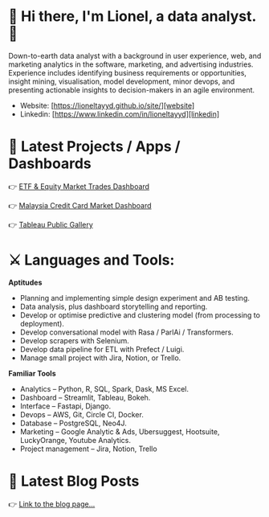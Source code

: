 # 🙂 Hi there, I'm Lionel, a data analyst. 👋

Down-to-earth data analyst with a background in user experience, web, and marketing analytics in the software, marketing, and advertising industries. Experience includes identifying business requirements or opportunities, insight mining, visualisation, model development, minor devops, and presenting actionable insights to decision-makers in an agile environment. 

-   Website: [https://lioneltayyd.github.io/site/][website]
-   Linkedin: [https://www.linkedin.com/in/lioneltayyd][linkedin]



# 🤩 Latest Projects / Apps / Dashboards 

👉 [ETF & Equity Market Trades Dashboard][market_trades_dashboard]

👉 [Malaysia Credit Card Market Dashboard][malaysia_bank_card_dashboard]

👉 [Tableau Public Gallery][tableau_gallery]



# ⚔️ Languages and Tools:

__Aptitudes__

- Planning and implementing simple design experiment and AB testing.
- Data analysis, plus dashboard storytelling and reporting.
- Develop or optimise predictive and clustering model (from processing to deployment).
- Develop conversational model with Rasa / ParlAi / Transformers.
- Develop scrapers with Selenium.
- Develop data pipeline for ETL with Prefect / Luigi.
- Manage small project with Jira, Notion, or Trello. 

__Familiar Tools__

- Analytics – Python, R, SQL, Spark, Dask, MS Excel.
- Dashboard – Streamlit, Tableau, Bokeh.
- Interface – Fastapi, Django.
- Devops – AWS, Git, Circle CI, Docker.
- Database – PostgreSQL, Neo4J.
- Marketing – Google Analytic & Ads, Ubersuggest, Hootsuite, LuckyOrange, Youtube Analytics.
- Project management – Jira, Notion, Trello



# 🧐 Latest Blog Posts 

<!-- BLOG-POST-LIST:START -->
<!-- BLOG-POST-LIST:END -->

👉 [Link to the blog page...][website_blog]





<!-- All the link variables --> 

[website]: https://lioneltayyd.github.io/site/
[website_blog]: https://lioneltayyd.github.io/site/blog

[linkedin]: https://www.linkedin.com/in/lioneltayyd/

[market_trades_dashboard]: https://market-trades-dashboard.herokuapp.com/
[malaysia_bank_card_dashboard]: https://malaysia-bank-card-dashboard.herokuapp.com/
[tableau_gallery]: https://public.tableau.com/profile/lionel.tay
